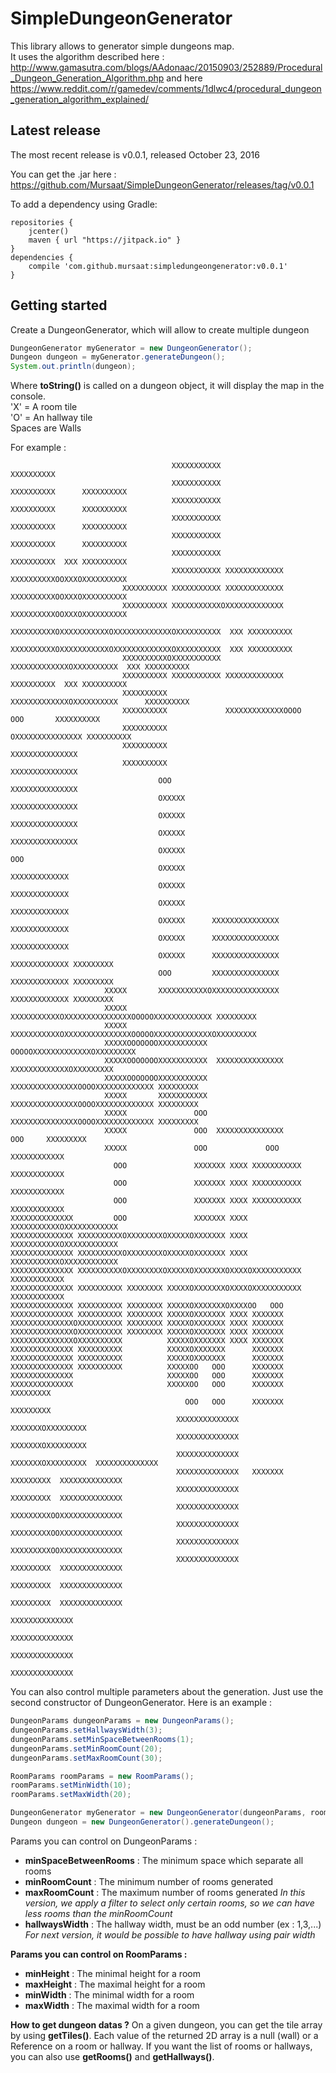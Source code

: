 # SimpleDungeonGenerator

This library allows to generator simple dungeons map.<br>
It uses the algorithm described here : http://www.gamasutra.com/blogs/AAdonaac/20150903/252889/Procedural_Dungeon_Generation_Algorithm.php and here https://www.reddit.com/r/gamedev/comments/1dlwc4/procedural_dungeon_generation_algorithm_explained/<br>

Latest release
---------------

The most recent release is v0.0.1, released October 23, 2016

You can get the .jar here : https://github.com/Mursaat/SimpleDungeonGenerator/releases/tag/v0.0.1

To add a dependency using Gradle:
```
repositories {
	jcenter()
	maven { url "https://jitpack.io" }
}
dependencies {
	compile 'com.github.mursaat:simpledungeongenerator:v0.0.1'
}
```

Getting started
---------------

Create a DungeonGenerator, which will allow to create multiple dungeon
```java
DungeonGenerator myGenerator = new DungeonGenerator();
Dungeon dungeon = myGenerator.generateDungeon();
System.out.println(dungeon);
```

Where **toString()** is called on a dungeon object, it will display the map in the console.<br>
'X' = A room tile<br>
'O' = An hallway tile<br>
Spaces are Walls<br>

For example : 
```
                                    XXXXXXXXXXX               XXXXXXXXXX                 
                                    XXXXXXXXXXX               XXXXXXXXXX      XXXXXXXXXX 
                                    XXXXXXXXXXX               XXXXXXXXXX      XXXXXXXXXX 
                                    XXXXXXXXXXX               XXXXXXXXXX      XXXXXXXXXX 
                                    XXXXXXXXXXX               XXXXXXXXXX      XXXXXXXXXX 
                                    XXXXXXXXXXX               XXXXXXXXXX  XXX XXXXXXXXXX 
                                    XXXXXXXXXXX XXXXXXXXXXXXX XXXXXXXXXXOOXXXOXXXXXXXXXX 
                         XXXXXXXXXX XXXXXXXXXXX XXXXXXXXXXXXX XXXXXXXXXXOOXXXOXXXXXXXXXX 
                         XXXXXXXXXX XXXXXXXXXXXOXXXXXXXXXXXXX XXXXXXXXXXOOXXXOXXXXXXXXXX 
                         XXXXXXXXXXOXXXXXXXXXXXOXXXXXXXXXXXXXOXXXXXXXXXX  XXX XXXXXXXXXX 
                         XXXXXXXXXXOXXXXXXXXXXXOXXXXXXXXXXXXXOXXXXXXXXXX  XXX XXXXXXXXXX 
                         XXXXXXXXXXOXXXXXXXXXXX XXXXXXXXXXXXXOXXXXXXXXXX  XXX XXXXXXXXXX 
                         XXXXXXXXXX XXXXXXXXXXX XXXXXXXXXXXXX XXXXXXXXXX  XXX XXXXXXXXXX 
                         XXXXXXXXXX             XXXXXXXXXXXXXOXXXXXXXXXX      XXXXXXXXXX 
                         XXXXXXXXXX             XXXXXXXXXXXXXOOOO   OOO       XXXXXXXXXX 
                         XXXXXXXXXX                          OXXXXXXXXXXXXXXX XXXXXXXXXX 
                         XXXXXXXXXX                           XXXXXXXXXXXXXXX            
                         XXXXXXXXXX                           XXXXXXXXXXXXXXX            
                                 OOO                          XXXXXXXXXXXXXXX            
                                 OXXXXX                       XXXXXXXXXXXXXXX            
                                 OXXXXX                       XXXXXXXXXXXXXXX            
                                 OXXXXX                       XXXXXXXXXXXXXXX            
                                 OXXXXX                               OOO                
                                 OXXXXX                          XXXXXXXXXXXXX           
                                 OXXXXX                          XXXXXXXXXXXXX           
                                 OXXXXX                          XXXXXXXXXXXXX           
                                 OXXXXX      XXXXXXXXXXXXXXX     XXXXXXXXXXXXX           
                                 OXXXXX      XXXXXXXXXXXXXXX     XXXXXXXXXXXXX           
                                 OXXXXX      XXXXXXXXXXXXXXX     XXXXXXXXXXXXX XXXXXXXXX 
                                 OOO         XXXXXXXXXXXXXXX     XXXXXXXXXXXXX XXXXXXXXX 
                     XXXXX       XXXXXXXXXXXOXXXXXXXXXXXXXXX     XXXXXXXXXXXXX XXXXXXXXX 
                     XXXXX       XXXXXXXXXXXOXXXXXXXXXXXXXXXOOOOOXXXXXXXXXXXXX XXXXXXXXX 
                     XXXXX       XXXXXXXXXXXOXXXXXXXXXXXXXXXOOOOOXXXXXXXXXXXXXOXXXXXXXXX 
                     XXXXXOOOOOOOXXXXXXXXXXX                OOOOOXXXXXXXXXXXXXOXXXXXXXXX 
                     XXXXXOOOOOOOXXXXXXXXXXX  XXXXXXXXXXXXXXX    XXXXXXXXXXXXXOXXXXXXXXX 
                     XXXXXOOOOOOOXXXXXXXXXXX  XXXXXXXXXXXXXXXOOOOXXXXXXXXXXXXX XXXXXXXXX 
					 XXXXX       XXXXXXXXXXX  XXXXXXXXXXXXXXXOOOOXXXXXXXXXXXXX XXXXXXXXX 
                     XXXXX               OOO  XXXXXXXXXXXXXXXOOOOXXXXXXXXXXXXX XXXXXXXXX 
                     XXXXX               OOO  XXXXXXXXXXXXXXX          OOO     XXXXXXXXX 
                     XXXXX               OOO             OOO      XXXXXXXXXXXX           
                       OOO               XXXXXXX XXXX XXXXXXXXXXX XXXXXXXXXXXX           
                       OOO               XXXXXXX XXXX XXXXXXXXXXX XXXXXXXXXXXX           
                       OOO               XXXXXXX XXXX XXXXXXXXXXX XXXXXXXXXXXX           
XXXXXXXXXXXXXX         OOO               XXXXXXX XXXX XXXXXXXXXXXOXXXXXXXXXXXX           
XXXXXXXXXXXXXX XXXXXXXXXXOXXXXXXXXOXXXXXOXXXXXXX XXXX XXXXXXXXXXXOXXXXXXXXXXXX           
XXXXXXXXXXXXXX XXXXXXXXXXOXXXXXXXXOXXXXXOXXXXXXX XXXX XXXXXXXXXXXOXXXXXXXXXXXX           
XXXXXXXXXXXXXX XXXXXXXXXXOXXXXXXXXOXXXXXOXXXXXXXOXXXXOXXXXXXXXXXX XXXXXXXXXXXX           
XXXXXXXXXXXXXX XXXXXXXXXX XXXXXXXX XXXXXOXXXXXXXOXXXXOXXXXXXXXXXX XXXXXXXXXXXX           
XXXXXXXXXXXXXX XXXXXXXXXX XXXXXXXX XXXXXOXXXXXXXOXXXXOO   OOO                            
XXXXXXXXXXXXXX XXXXXXXXXX XXXXXXXX XXXXXOXXXXXXX XXXX XXXXXXX                            
XXXXXXXXXXXXXXOXXXXXXXXXX XXXXXXXX XXXXXOXXXXXXX XXXX XXXXXXX                            
XXXXXXXXXXXXXXOXXXXXXXXXX XXXXXXXX XXXXXOXXXXXXX XXXX XXXXXXX                            
XXXXXXXXXXXXXXOXXXXXXXXXX          XXXXXOXXXXXXX XXXX XXXXXXX                            
XXXXXXXXXXXXXX XXXXXXXXXX          XXXXXOXXXXXXX      XXXXXXX                            
XXXXXXXXXXXXXX XXXXXXXXXX          XXXXXOXXXXXXX      XXXXXXX                            
XXXXXXXXXXXXXX XXXXXXXXXX          XXXXXOO   OOO      XXXXXXX                            
XXXXXXXXXXXXXX                     XXXXXOO   OOO      XXXXXXX                            
XXXXXXXXXXXXXX                     XXXXXOO   OOO      XXXXXXX XXXXXXXXX                  
                                       OOO   OOO      XXXXXXX XXXXXXXXX                  
                                     XXXXXXXXXXXXXX   XXXXXXXOXXXXXXXXX                  
                                     XXXXXXXXXXXXXX   XXXXXXXOXXXXXXXXX                  
                                     XXXXXXXXXXXXXX   XXXXXXXOXXXXXXXXX  XXXXXXXXXXXXXX  
                                     XXXXXXXXXXXXXX   XXXXXXX XXXXXXXXX  XXXXXXXXXXXXXX  
                                     XXXXXXXXXXXXXX           XXXXXXXXX  XXXXXXXXXXXXXX  
                                     XXXXXXXXXXXXXX           XXXXXXXXXOOXXXXXXXXXXXXXX  
                                     XXXXXXXXXXXXXX           XXXXXXXXXOOXXXXXXXXXXXXXX  
                                     XXXXXXXXXXXXXX           XXXXXXXXXOOXXXXXXXXXXXXXX  
                                     XXXXXXXXXXXXXX           XXXXXXXXX  XXXXXXXXXXXXXX  
                                                              XXXXXXXXX  XXXXXXXXXXXXXX  
                                                              XXXXXXXXX  XXXXXXXXXXXXXX  
                                                                         XXXXXXXXXXXXXX  
                                                                         XXXXXXXXXXXXXX  
                                                                         XXXXXXXXXXXXXX  
                                                                         XXXXXXXXXXXXXX  
```

You can also control multiple parameters about the generation. Just use the second constructor of DungeonGenerator.
Here is an example :

```java
DungeonParams dungeonParams = new DungeonParams();
dungeonParams.setHallwaysWidth(3);
dungeonParams.setMinSpaceBetweenRooms(1);
dungeonParams.setMinRoomCount(20);
dungeonParams.setMaxRoomCount(30);

RoomParams roomParams = new RoomParams();
roomParams.setMinWidth(10);
roomParams.setMaxWidth(20);

DungeonGenerator myGenerator = new DungeonGenerator(dungeonParams, roomParams);
Dungeon dungeon = new DungeonGenerator().generateDungeon();
```

Params you can control on DungeonParams :
* **minSpaceBetweenRooms** : The minimum space which separate all rooms
* **minRoomCount** : The minimum number of rooms generated
* **maxRoomCount** : The maximum number of rooms generated
*In this version, we apply a filter to select only certain rooms, so we can have less rooms than the minRoomCount*
* **hallwaysWidth** : The hallway width, must be an odd number (ex : 1,3,...)
*For next version, it would be possible to have hallway using pair width*

**Params you can control on RoomParams :**
* **minHeight** : The minimal height for a room
* **maxHeight** : The maximal height for a room
* **minWidth** : The minimal width for a room
* **maxWidth** : The maximal width for a room

**How to get dungeon datas ?**
On a given dungeon, you can get the tile array by using **getTiles()**. Each value of the returned 2D array is a null (wall) or a Reference on a room or hallway.
If you want the list of rooms or hallways, you can also use **getRooms()** and **getHallways()**.
